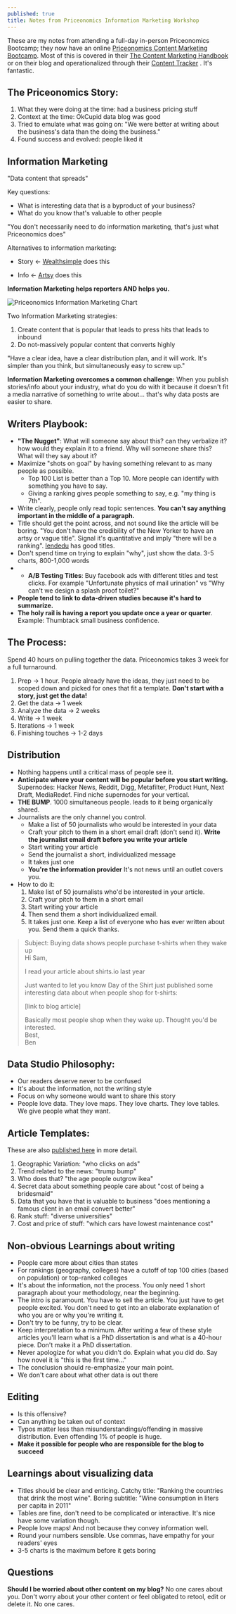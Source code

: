 ```yaml
---
published: true
title: Notes from Priceonomics Information Marketing Workshop
---
```


These are my notes from attending a full-day in-person Priceonomics Bootcamp; they now have an online [Priceonomics Content Marketing Bootcamp](https://priceonomics.teachable.com/p/priceonomics-content-marketing-bootcamp/).  Most of this is covered in their [The Content Marketing Handbook](https://priceonomics.com/the-content-marketing-handbook/) or on their blog and operationalized through their [Content Tracker](http://web.archive.org/web/20170515131419/https://stats.priceonomics.com/measure/dashboard/)
. It's fantastic.

## The Priceonomics Story:  
1. What they were doing at the time: had a business pricing stuff
2. Context at the time: OkCupid data blog was good
3. Tried to emulate what was going on: "We were better at writing about the business's data than the doing the business."
4. Found success and evolved: people liked it

## Information Marketing
"Data content that spreads"

Key questions:
- What is interesting data that is a byproduct of your business?
- What do you know that's valuable to other people

"You don't necessarily need to do information marketing, that's just what Priceonomics does"

Alternatives to information marketing:
- Story <- [Wealthsimple](https://www.wealthsimple.com/en-us/magazine) does this
* Info <- [Artsy](https://www.artsy.net/) does this

**Information Marketing helps reporters AND helps you.**

![Priceonomics Information Marketing Chart](/uploads/2018-10/priceonomics_info_marketing.jpg)

Two Information Marketing strategies:
1. Create content that is popular that leads to press hits that leads to inbound
2. Do not-massively popular content that converts highly

"Have a clear idea, have a clear distribution plan, and it will work. It's simpler than you think, but simultaneously easy to screw up."

**Information Marketing overcomes a common challenge:** When you publish stories/info about your industry, what do you do with it because it doesn't fit a media narrative of something to write about... that's why data posts are easier to share.

## Writers Playbook:
- **"The Nugget"**: What will someone say about this? can they verbalize it? how would they explain it to a friend. Why will someone share this? What will they say about it?
- Maximize "shots on goal" by having something relevant to as many people as possible.
	- Top 100 List is better than a Top 10. More people can identify with something you have to say. 
	- Giving a ranking gives people something to say, e.g. "my thing is 7th".
- Write clearly, people only read topic sentences. **You can't say anything important in the middle of a paragraph.**
- Title should get the point across, and not sound like the article will be boring. "You don't have the credibility of the New Yorker to have an artsy or vague title". Signal it's quantitative and imply "there will be a ranking". [lendedu](https://lendedu.com/top-posts/) has good titles.
- Don't spend time on trying to explain "why", just show the data. 3-5 charts, 800-1,000 words
- - **A/B Testing Titles**: Buy facebook ads with different titles and test clicks. For example "Unfortunate physics of mail urination" vs "Why can't we design a splash proof toilet?"
- **People tend to link to data-driven studies because it's hard to summarize.**
- **The holy rail is having a report you update once a year or quarter**. Example: Thumbtack small business confidence.

## The Process:
Spend 40 hours on pulling together the data. Priceonomics takes 3 week for a full turnaround.

1. Prep -> 1 hour. People already have the ideas, they just need to be scoped down and picked for ones that fit a template. **Don't start with a story, just get the data!**
2. Get the data -> 1 week
3. Analyze the data -> 2 weeks
4. Write -> 1 week
5. Iterations -> 1 week
6. Finishing touches -> 1-2 days

## Distribution
- Nothing happens until a critical mass of people see it.
- **Anticipate where your content will be popular before you start writing.** Supernodes: Hacker News, Reddit, Digg, Metafilter, Product Hunt, Next Draft, MediaRedef. Find niche supernodes for your vertical.  
- **THE BUMP**. 1000 simultaneous people. leads to it being organically shared.
- Journalists are the only channel you control.
	- Make a list of 50 journalists who would be interested in your data
	- Craft your pitch to them in a short email draft (don't send it).  **Write the journalist email draft before you write your article**
	- Start writing your article
	- Send the journalist a short, individualized message
	- It takes just one
	- **You're the information provider** It's not news until an outlet covers you.
- How to do it:
	1. Make list of 50 journalists who'd be interested in your article. 
	2. Craft your pitch to them in a short email
	3. Start writing your article
	4. Then send them a short individualized email.
	5. It takes just one. Keep a list of everyone who has ever written about you. Send them a quick thanks.

> Subject: Buying data shows people purchase t-shirts when they wake up  
> Hi Sam,  
>   
> I read your article about shirts.io last year  
>   
> Just wanted to let you know Day of the Shirt just published some interesting data about when people shop for t-shirts:  
>   
> [link to blog article]  
>   
> Basically most people shop when they wake up. Thought you'd be interested.  
> Best,  
> Ben  

## Data Studio Philosophy:
- Our readers deserve never to be confused
- It's about the information, not the writing style
- Focus on why someone would want to share this story
- People love data. They love maps. They love charts. They love tables. We give people what they want. 

## Article Templates:
These are also [published here](https://priceonomics.com/introducing-priceonomics-content-marketing/) in more detail.
1. Geographic Variation: "who clicks on ads"
2. Trend related to the news: "trump bump"
3. Who does that? "the age people outgrow ikea"
4. Secret data about something people care about "cost of being a bridesmaid"
5. Data that you have that is valuable to business "does mentioning a famous client in an email convert better"
6. Rank stuff: "diverse universities"
7. Cost and price of stuff: "which cars have lowest maintenance cost"

## Non-obvious Learnings about writing
- People care more about cities than states
- For rankings (geography, colleges) have a cutoff of top 100 cities (based on population) or top-ranked colleges
- It's about the information, not the process. You only need 1 short paragraph about your methodology, near the beginning.
- The intro is paramount. You have to sell the article. You just have to get people excited. You don't need to get into an elaborate explanation of who you are or why you're writing it.
- Don't try to be funny, try to be clear.
- Keep interpretation to a minimum. After writing a few of these style articles you'll learn what is a PhD dissertation is and what is a 40-hour piece. Don't make it a PhD dissertation.
- Never apologize for what you didn't do. Explain what you did do. Say how novel it is "this is the first time..."
- The conclusion should re-emphasize your main point.
- We don't care about what other data is out there

## Editing
- Is this offensive?
- Can anything be taken out of context
- Typos matter less than misunderstandings/offending in massive distribution. Even offending 1% of people is huge.
- **Make it possible for people who are responsible for the blog to succeed** 

## Learnings about visualizing data
- Titles should be clear and enticing. Catchy title: "Ranking the countries that drink the most wine". Boring subtitle: "Wine consumption in liters per capita in 2011"
- Tables are fine, don't need to be complicated or interactive. It's nice have some variation though.
- People love maps! And not because they convey information well.
- Round your numbers sensible. Use commas, have empathy for your readers' eyes
- 3-5 charts is the maximum before it gets boring

## Questions
**Should I be worried about other content on my blog?** No one cares about you. Don't worry about your other content or feel obligated to retool, edit or delete it. No one cares.


